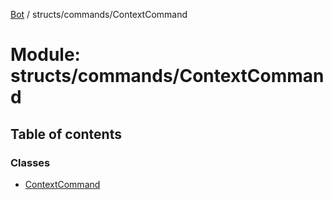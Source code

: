 [Bot](../README.md) / structs/commands/ContextCommand

# Module: structs/commands/ContextCommand

## Table of contents

### Classes

- [ContextCommand](../classes/structs_commands_ContextCommand.ContextCommand.md)
